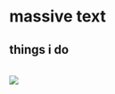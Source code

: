 # massive text
## things i do
<br>
  <a href="https://skillicons.dev">
    <img src="https://skillicons.dev/icons?i=discord,pr,lua,py,html)" />
  </a>
